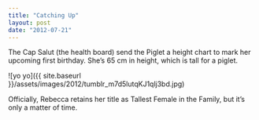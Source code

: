 ```yaml
---
title: "Catching Up"
layout: post
date: "2012-07-21"
---
```


The Cap Salut (the health board) send the Piglet a height chart to mark her upcoming first birthday. She’s 65 cm in height, which is tall for a piglet.

![yo yo]({{ site.baseurl }}/assets/images/2012/tumblr_m7d5lutqKJ1qlj3bd.jpg)

Officially, Rebecca retains her title as Tallest Female in the Family, but it’s only a matter of time.
